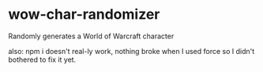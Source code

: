 # wow-char-randomizer
Randomly generates a World of Warcraft character 

also: npm i doesn't real-ly work, nothing broke when I used force so I didn't bothered to fix it yet.